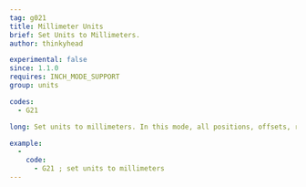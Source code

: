 ```yaml
---
tag: g021
title: Millimeter Units
brief: Set Units to Millimeters.
author: thinkyhead

experimental: false
since: 1.1.0
requires: INCH_MODE_SUPPORT
group: units

codes:
  - G21

long: Set units to millimeters. In this mode, all positions, offsets, rates, accelerations, etc., specified in GCode parameters are interpreted as millimeters.

example:
  -
    code:
      - G21 ; set units to millimeters
---
```

